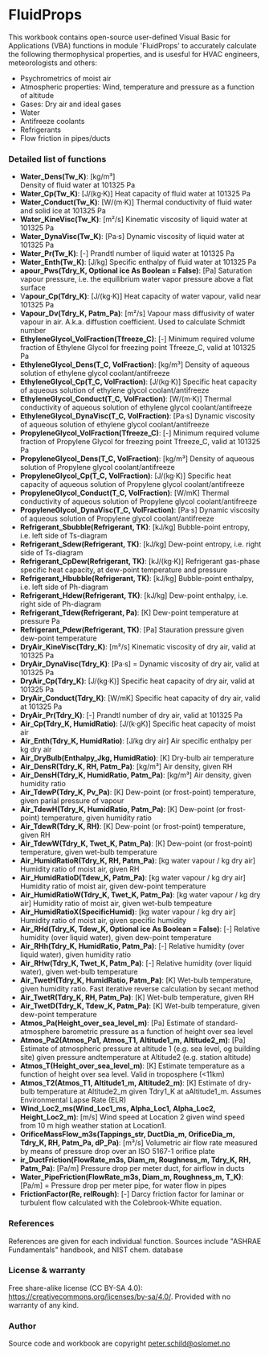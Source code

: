 # FluidProps
This workbook contains open-source user-defined Visual Basic for Applications (VBA) functions in module 'FluidProps' to accurately calculate the following thermophysical properties, and is usesful for HVAC engineers, meteorologists and others:
- Psychrometrics of moist air
- Atmospheric properties: Wind, temperature and pressure as a function of altitude
- Gases: Dry air and ideal gases
- Water
- Antifreeze coolants
- Refrigerants
- Flow friction in pipes/ducts

### Detailed list of functions
- **Water_Dens(Tw_K)**: [kg/m³] <br/>Density of fluid water at 101325 Pa
- **Water_Cp(Tw_K)**: [J/(kg·K)] Heat capacity of fluid water at 101325 Pa
- **Water_Conduct(Tw_K)**: [W/(m·K)] Thermal conductivity of fluid water and solid ice at 101325 Pa
- **Water_KineVisc(Tw_K)**: [m²/s] Kinematic viscosity of liquid water at 101325 Pa
- **Water_DynaVisc(Tw_K)**: [Pa·s] Dynamic viscosity of liquid water at 101325 Pa
- **Water_Pr(Tw_K)**: [-] Prandtl number of liquid water at 101325 Pa
- **Water_Enth(Tw_K)**: [J/kg] Specific enthalpy of fluid water  at 101325 Pa
- **apour_Pws(Tdry_K, Optional ice As Boolean = False)**: [Pa] Saturation vapour pressure, i.e. the equilibrium water vapor pressure above a flat surface
- V**apour_Cp(Tdry_K)**: [J/(kg·K)] Heat capacity of water vapour, valid near 101325 Pa
- **Vapour_Dv(Tdry_K, Patm_Pa)**: [m²/s] Vapour mass diffusivity of water vapour in air. A.k.a. diffustion coefficient. Used to calculate Schmidt number
- **EthyleneGlycol_VolFraction(Tfreeze_C)**: [-] Minimum required volume fraction of Ethylene Glycol for freezing point Tfreeze_C, valid at 101325 Pa
- **EthyleneGlycol_Dens(T_C, VolFraction)**: [kg/m³] Density of aqueous solution of ethylene glycol coolant/antifreeze
- **EthyleneGlycol_Cp(T_C, VolFraction)**: [J/(kg·K)] Specific heat capacity of aqueous solution of ethylene glycol coolant/antifreeze
- **EthyleneGlycol_Conduct(T_C, VolFraction)**: [W/(m·K)] Thermal conductivity of aqueous solution of ethylene glycol coolant/antifreeze
- **EthyleneGlycol_DynaVisc(T_C, VolFraction)**: [Pa·s] Dynamic viscosity of aqueous solution of ethylene glycol coolant/antifreeze
- **PropyleneGlycol_VolFraction(Tfreeze_C)**: [-] Minimum required volume fraction of Propylene Glycol for freezing point Tfreeze_C, valid at 101325 Pa
- **PropyleneGlycol_Dens(T_C, VolFraction)**: [kg/m³] Density of aqueous solution of Propylene glycol coolant/antifreeze
- **PropyleneGlycol_Cp(T_C, VolFraction)**: [J/(kg·K)] Specific heat capacity of aqueous solution of Propylene glycol coolant/antifreeze
- **PropyleneGlycol_Conduct(T_C, VolFraction)**: [W/mK] Thermal conductivity of aqueous solution of Propylene glycol coolant/antifreeze
- **PropyleneGlycol_DynaVisc(T_C, VolFraction)**: [Pa·s] Dynamic viscosity of aqueous solution of Propylene glycol coolant/antifreeze
- **Refrigerant_Sbubble(Refrigerant, TK)**: [kJ/kg] Bubble-point entropy, i.e. left side of Ts-diagram
- **Refrigerant_Sdew(Refrigerant, TK)**: [kJ/kg] Dew-point entropy, i.e. right side of Ts-diagram
- **Refrigerant_CpDew(Refrigerant, TK)**: [kJ/(kg·K)] Refrigerant gas-phase specific heat capacity, at dew-point temperature and pressure
- **Refrigerant_Hbubble(Refrigerant, TK)**: [kJ/kg] Bubble-point enthalpy, i.e. left side of Ph-diagram
- **Refrigerant_Hdew(Refrigerant, TK)**: [kJ/kg] Dew-point enthalpy, i.e. right side of Ph-diagram
- **Refrigerant_Tdew(Refrigerant, Pa)**: [K] Dew-point temperature at pressure Pa
- **Refrigerant_Pdew(Refrigerant, TK)**: [Pa] Stauration pressure given dew-point temperature
- **DryAir_KineVisc(Tdry_K)**: [m²/s] Kinematic viscosity of dry air, valid at 101325 Pa
- **DryAir_DynaVisc(Tdry_K)**: [Pa·s] = Dynamic viscosity of dry air, valid at 101325 Pa
- **DryAir_Cp(Tdry_K)**: [J/(kg·K)] Specific heat capacity of dry air, valid at 101325 Pa
- **DryAir_Conduct(Tdry_K)**: [W/mK] Specific heat capacity of dry air, valid at 101325 Pa
- **DryAir_Pr(Tdry_K)**: [-] Prandtl number of dry air, valid at 101325 Pa
- **Air_Cp(Tdry_K, HumidRatio)**: [J/(k·gK)] Specific heat capacity of moist air
- **Air_Enth(Tdry_K, HumidRatio)**: [J/kg dry air] Air specific enthalpy per kg dry air
- **Air_DryBulb(Enthalpy_Jkg, HumidRatio)**: [K] Dry-bulb air temperature
- **Air_DensR(Tdry_K, RH, Patm_Pa)**: [kg/m³] Air density, given RH
- **Air_DensH(Tdry_K, HumidRatio, Patm_Pa)**: [kg/m³] Air density, given humidity ratio
- **Air_TdewP(Tdry_K, Pv_Pa)**: [K] Dew-point (or frost-point) temperature, given parial pressure of vapour
- **Air_TdewH(Tdry_K, HumidRatio, Patm_Pa)**: [K] Dew-point (or frost-point) temperature, given humidity ratio
- **Air_TdewR(Tdry_K, RH)**: [K] Dew-point (or frost-point) temperature, given RH
- **Air_TdewW(Tdry_K, Twet_K, Patm_Pa)**: [K] Dew-point (or frost-point) temperature, given wet-bulb temperature
- **Air_HumidRatioR(Tdry_K, RH, Patm_Pa)**: [kg water vapour / kg dry air] Humidity ratio of moist air, given RH
- **Air_HumidRatioD(Tdew_K, Patm_Pa)**: [kg water vapour / kg dry air] Humidity ratio of moist air, given dew-point temperature
- **Air_HumidRatioW(Tdry_K, Twet_K, Patm_Pa)**: [kg water vapour / kg dry air] Humidity ratio of moist air, given wet-bulb tempeature
- **Air_HumidRatioX(SpecificHumid)**: [kg water vapour / kg dry air] Humidity ratio of moist air, given specific humidity
- **Air_RHd(Tdry_K, Tdew_K, Optional ice As Boolean = False)**: [-] Relative humidity (over liquid water), given dew-point temperature
- **Air_RHh(Tdry_K, HumidRatio, Patm_Pa)**: [-] Relative humidity (over liquid water), given humidity ratio
- **Air_RHw(Tdry_K, Twet_K, Patm_Pa)**: [-] Relative humidity (over liquid water), given wet-bulb temperature
- **Air_TwetH(Tdry_K, HumidRatio, Patm_Pa)**: [K] Wet-bulb temperature, given humidity ratio. Fast iterative reverse calculation by secant method
- **Air_TwetR(Tdry_K, RH, Patm_Pa)**: [K] Wet-bulb temperature, given RH
- **Air_TwetD(Tdry_K, Tdew_K, Patm_Pa)**: [K] Wet-bulb temperature, given dew-point temperature
- **Atmos_Pa(Height_over_sea_level_m)**: [Pa] Estimate of standard-atmosphere barometric pressure as a function of height over sea level
- **Atmos_Pa2(Atmos_Pa1, Atmos_T1, Altitude1_m, Altitude2_m)**: [Pa] Estimate of atmospheric pressure at altitude 1 (e.g. sea level, og building site) given pressure andtemperature at Altitude2 (e.g. station altitude)
- **Atmos_T(Height_over_sea_level_m)**: [K] Estimate temperature as a function of height over sea level. Valid in troposphere (<11km)
- **Atmos_T2(Atmos_T1, Altitude1_m, Altitude2_m)**: [K] Estimate of dry-bulb temperature at Altitude2_m given Tdry1_K at aAltitude1_m. Assumes Environmental Lapse Rate (ELR)
- **Wind_Loc2_ms(Wind_Loc1_ms, Alpha_Loc1, Alpha_Loc2, Height_Loc2_m)**: [m/s] Wind speed at Location 2 given wind speed from 10 m high weather station at Location1.
- **OrificeMassFlow_m3s(Tappings_str, DuctDia_m, OrificeDia_m, Tdry_K, RH, Patm_Pa, dP_Pa)**: [m³/s]  Volumetric air flow rate measured by means of pressure drop over an ISO 5167-1 orifice plate
- **ir_DuctFriction(FlowRate_m3s, Diam_m, Roughness_m, Tdry_K, RH, Patm_Pa)**: [Pa/m] Pressure drop per meter duct, for airflow in ducts
- **Water_PipeFriction(FlowRate_m3s, Diam_m, Roughness_m, T_K)**: [Pa/m] = Pressure drop per meter pipe, for water flow in pipes
- **FrictionFactor(Re, relRough)**: [-] Darcy friction factor for laminar or turbulent flow calculated with the Colebrook-White equation.

### References
References are given for each individual function. Sources include "ASHRAE Fundamentals" handbook, and NIST chem. database

### License & warranty
Free share-alike license (CC BY-SA 4.0): https://creativecommons.org/licenses/by-sa/4.0/. Provided with no warranty of any kind.

### Author
Source code and workbook are copyright peter.schild@oslomet.no
